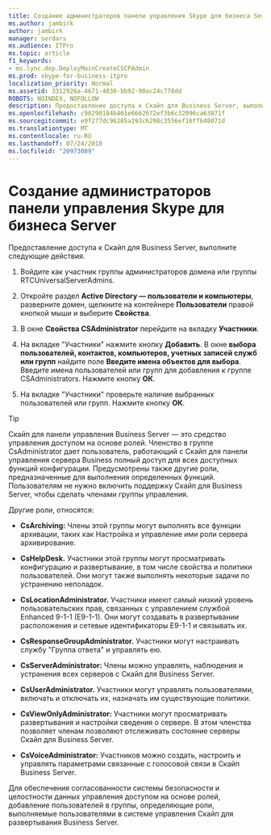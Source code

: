 ```yaml
---
title: Создание администраторов панели управления Skype для бизнеса Server
ms.author: jambirk
author: jambirk
manager: serdars
ms.audience: ITPro
ms.topic: article
f1_keywords:
- ms.lync.dep.DeployMainCreateCSCPAdmin
ms.prod: skype-for-business-itpro
localization_priority: Normal
ms.assetid: 3312926a-4671-4030-bb92-90ac24c778dd
ROBOTS: NOINDEX, NOFOLLOW
description: Предоставление доступа к Скайп для Business Server, выполните следующие действия.
ms.openlocfilehash: c90290184b461e6662672ef3b6c32096ca63871f
ms.sourcegitcommit: e9f277dc96265a193c6298c3556ef16ff640071d
ms.translationtype: MT
ms.contentlocale: ru-RU
ms.lasthandoff: 07/24/2018
ms.locfileid: "20973089"
---
```

# <a name="create-skype-for-business-server-control-panel-administrators"></a>Создание администраторов панели управления Skype для бизнеса Server
 
Предоставление доступа к Скайп для Business Server, выполните следующие действия.
  
1. Войдите как участник группы администраторов домена или группы RTCUniversalServerAdmins.
    
2. Откройте раздел **Active Directory — пользователи и компьютеры**, разверните домен, щелкните на контейнере **Пользователи** правой кнопкой мыши и выберите **Свойства**.
    
3. В окне **Свойства CSAdministrator** перейдите на вкладку **Участники**.
    
4. На вкладке "Участники" нажмите кнопку **Добавить**. В окне **выбора пользователей, контактов, компьютеров, учетных записей служб или групп** найдите поле **Введите имена объектов для выбора**. Введите имена пользователей или групп для добавления к группе CSAdministrators. Нажмите кнопку **ОК**.
    
5. На вкладке "Участники" проверьте наличие выбранных пользователей или групп. Нажмите кнопку **ОК**.
    
> [!TIP]
> Скайп для панели управления Business Server — это средство управления доступом на основе ролей. Членство в группе CsAdministrator дает пользователь, работающий с Скайп для панели управления сервера Business полный доступ для всех доступных функций конфигурации. Предусмотрены также другие роли, предназначенные для выполнения определенных функций. Пользователям не нужно включить поддержку Скайп для Business Server, чтобы сделать членами группы управления. 
  
Другие роли, относятся:
  
- **CsArchiving:** Члены этой группы могут выполнять все функции архивации, таких как Настройка и управление ими роли сервера архивирование.
    
- **CsHelpDesk.** Участники этой группы могут просматривать конфигурацию и развертывание, в том числе свойства и политики пользователей. Они могут также выполнять некоторые задачи по устранению неполадок.
    
- **CsLocationAdministrator.** Участники имеют самый низкий уровень пользовательских прав, связанных с управлением службой Enhanced 9-1-1 (E9-1-1). Они могут создавать в развертывании расположения и сетевые идентификаторы E9-1-1 и связывать их.
    
- **CsResponseGroupAdministrator.** Участники могут настраивать службу "Группа ответа" и управлять ею.
    
- **CsServerAdministrator:** Члены можно управлять, наблюдения и устранения всех серверов с Скайп для Business Server.
    
- **CsUserAdministrator.** Участники могут управлять пользователями, включать и отключать их, назначать им существующие политики.
    
- **CsViewOnlyAdministrator:** Участники могут просматривать развертывания и настройки сведения о сервере. В этом членства позволяет членам позволяют отслеживать состояние серверы Скайп для Business Server.
    
- **CsVoiceAdministrator:** Участников можно создать, настроить и управлять параметрами связанные с голосовой связи в Скайп Business Server.
    
Для обеспечения согласованности системы безопасности и целостности данных управления доступом на основе ролей, добавление пользователей в группы, определяющие роли, выполняемые пользователями в системе управления Скайп для развертывания Business Server.
  

